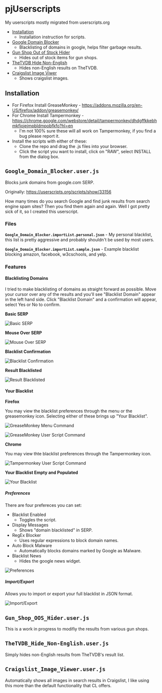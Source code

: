 # pjUserscripts

My userscripts mostly migrated from userscripts.org

* <a href="#installation">Installation</a>
  * Installation instruction for scripts.
* <a href="#google_domain_blockeruserjs">Google Domain Blocker</a>
  * Blacklisting of domains in google, helps filter garbage results.
* <a href="#gun_shop_oos_hideruserjs">Gun Shop Out of Stock Hider</a>
  * Hides out of stock items for gun shops.
* <a href="#thetvdb_hide_non-englishuserjs">TheTVDB Hide Non-English</a>
  * Hides non-English results on TheTVDB.
* <a href="#craigslist_image_vieweruserjs">Craigslist Image Viwer</a>
  * Shows craigslist images.

## Installation

* For Firefox Install GreaseMonkey - https://addons.mozilla.org/en-US/firefox/addon/greasemonkey/
* For Chrome Install Tampermonkey - https://chrome.google.com/webstore/detail/tampermonkey/dhdgffkkebhmkfjojejmpbldmpobfkfo?hl=en
  * I'm not 100% sure these will all work on Tampermonkey, if you find a bug please report it.
* Install the scripts with either of these:
  * Clone the repo and drag the .js files into your browser.
  * Click the script you want to install, click on "RAW", select INSTALL from the dialog box.

## `Google_Domain_Blocker.user.js`

Blocks junk domains from google.com SERP.

Originally: https://userscripts.org/scripts/show/33156

How many times do you search Google and find junk results from search engine spam sites? Then you find them again and again. Well I got pretty sick of it, so I created this userscript.

### Files

**`Google_Domain_Blocker.importList.personal.json`** - My personal blacklist, this list is pretty aggressive and probably shouldn't be used by most users.

**`Google_Domain_Blocker.importList.sample.json`** - Example blacklist blocking amazon, facebook, w3cschools, and yelp.

### Features

#### Blacklisting Domains

I tried to make blacklisting of domains as straight forward as possible.  Move your cursor over any of the results and you'll see "Blacklist Domain" appear in the left hand side.  Click "Blacklist Domain" and a confirmation will appear, select Yes or No to confirm.

**Basic SERP**

![Basic SERP](http://jobson.us/github/pjUserscripts/screen_shots/gdb-serp_01-plain.png)

**Mouse Over SERP**

![Mouse Over SERP](http://jobson.us/github/pjUserscripts/screen_shots/gdb-serp_02-blacklist_domain.png)

**Blacklist Confirmation**

![Blacklist Confirmation](http://jobson.us/github/pjUserscripts/screen_shots/gdb-serp_03-confirmation.png)

**Result Blacklisted**

![Result Blacklisted](http://jobson.us/github/pjUserscripts/screen_shots/gdb-serp_04-blacklisted_result.png)

#### Your Blacklist

**Firefox**

You may view the blacklist preferences through the menu or the greasemonkey icon.  Selecting either of these brings up "Your Blacklist".

![GreaseMonkey Menu Command](http://jobson.us/github/pjUserscripts/screen_shots/gdb-menu_user_script_command.png)

![GreaseMonkey User Script Command](http://jobson.us/github/pjUserscripts/screen_shots/gdb-gm_icon_user_script_command.png)

**Chrome**

You may view thte blacklist preferences through the Tampermonkey icon.

![Tampermonkey User Script Command](http://jobson.us/github/pjUserscripts/screen_shots/gdb-tm_icon_command.png)

**Your Blacklist Empty and Populated**

![Your Blacklist](http://jobson.us/github/pjUserscripts/screen_shots/gdb-your_blacklist.png)

##### Preferences

There are four prefereces you can set:

* Blacklist Enabled
  * Toggles the script.
* Display Messages
  * Shows "domain blacklisted" in SERP.
* RegEx Blocker
  * Uses regular expressions to block domain names.
* Auto Block Malware
  * Automatically blocks domains marked by Google as Malware.
* Blacklist News
  * Hides the google news widget.

![Preferences](http://jobson.us/github/pjUserscripts/screen_shots/gdb-preferences.png)

##### Import/Export

Allows you to import or export your full blacklist in JSON format.

![Import/Export](http://jobson.us/github/pjUserscripts/screen_shots/gdb-import_export.png)

## `Gun_Shop_OOS_Hider.user.js`

This is a work in progress to modifiy the results from various gun shops. 

## `TheTVDB_Hide_Non-English.user.js`

Simply hides non-English results from TheTVDB's result list.

## `Craigslist_Image_Viewer.user.js`

Automatically shows all images in search results in Craigslist, I like using this more than the default functionality that CL offers.
